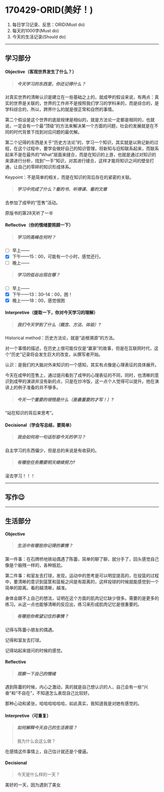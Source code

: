 # 170429-ORID(美好！)

1. 每日学习记录、反思：ORID(Must do)
2. 每天的1000字(Must do)
3. 今天的生活记录(Should do)

------

## 学习部分

#### Objective（客观世界发生了什么？）

> ##### 今天学习的东西里，你还记得什么？

对真实世界的清晰认识是建立在一些基础之上的，就成甲的假设来说，有两点：真实的世界是关联的，世界的工作并不是按照我们学习的学科来的，而是综合的，是学科综合的，所以，跨界什么的就是很正常和自然的事情。

第二个假设是这个世界的底层规律是相似的，就是方法论一定都是相同的，也就说，一定会有一个最“顶级”的方法来解决某一个方面的问题，社会的发展就是在不同的时代背景下找到对应问题的最优解。

第二个记得的东西是关于“历史方法论”的，学习一个知识，其实就是以熟记新的过程，在这个过程中，要学会做好自己的知识管理，将新知与旧知联系起来，而联系起来不是在最外的“What”层面来缝合，而是在知识的上游，也就是通过对知识的来源进行分析，找到“一手”知识，对其进行缝合，这样才能将知识之间的壁垒打通，让自己的零碎的知识形成体系。

Keypoint：不是简单的相关，而是在知识的背后存在的紧密的关联。

> ##### 学习中完成了什么？看的书、听得课、看的文章

去参加了成甲的“签售”活动。

原版书的第28天听了一半

#### Reflective（你的情绪要照顾一下）

> ##### 学习的高峰在何时？

- [ ] 早上——
- [x] 下午——15：00，可能有一个小时，感觉还行。
- [ ] 晚上——

> ##### 学习的低谷出现在哪？

- [ ] 早上——
- [x] 下午——13：30–14：00，困！
- [x] 晚上——18：00，感觉很困

#### Interpretive（提取一下，你对今天学习的理解）

> ##### 我们今天学到了什么（概念、方法、体验）?

Historical method：历史方法论，就是“追根溯源”的方法。

对一个事情的描述，在历史上很可能仅仅是“赢家”的故事，但是在互联网时代，这个“历史”记录将会发生巨大的改变，从撰写者开始。

认识：是我们的大脑对外来知识的一个感知，其实有点像是心理表征的具体展开。

今天在成甲的签售上，通过提问看到了成甲的心理表征的不同，同时，也清晰的意识到成甲的演讲并没有新的点，只是在炒冷饭，这一点个人觉得可以提升。他在演讲上的例子准备的并不够多。

> ##### 今天一个重要的领悟是什么（是最重要的才写！）?

“站在知识的背后来思考”。

#### Decisional（学会写总结，要简单）

> ##### 我会如何用一句话形容今天的学习？

自主学习的东西偏少，但是总的来说是有收获的。

> ##### 有哪些任务需要明天继续努力?

滚去学习！！！

------

## 写作😉

------

## 生活部分

#### Objective

> ##### 生活中有哪些你记得的事情？

第一件事：在石牌桥地铁站偶遇了陈蕾，简单的聊了聊，就分手了，回头感觉自己像是个脑残一样的，各种尴尬。

第二件事：和室友去打球，发现，运动中的思考是可以明显提高的，在投篮的过程中，要清晰的意识到篮筐和篮板之间是有距离的，这样投球的时候就能感觉到一个简单的距离。看的越清晰，越准。

身体会跟不上自己的想法，证明在这个方面的肌肉记忆缺少很多。需要的是更多的练习。从这一点也能够清晰的反应出，练习来形成肌肉记忆是很重要的。

> ##### 有哪些你希望记住的事情？

记得与陈蕾小朋友的偶遇。

记得和室友去打球。

记得站起来提问的时候的感觉。

#### Reflective

> ##### 观察一下自己的情绪

遇到陈蕾的时候，内心之激动，真的就是自己想认识的人，自己会有一些“兴奋”和“不自在”，不知道怎么表现自己比较好。

那种心动和紧张，哈哈哈哈哈哈，如此真实，我知道我是对她有感觉的。

#### Interpretive（可重复）

> ##### 如何解释今天自己的生活表现？
>
> 我为什么会这么做？

在感情这件事情上，自己估计就还是个傻逼。

#### Decisional

> 今天是什么样的一天？

美好的一天，因为遇到了美女